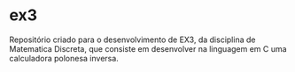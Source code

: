 # ex3
Repositório criado para o desenvolvimento de EX3, da disciplina de Matematica Discreta, que consiste em desenvolver na linguagem em C uma calculadora polonesa inversa.
